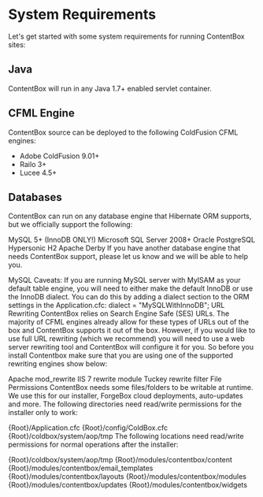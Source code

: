 # System Requirements

Let's get started with some system requirements for running ContentBox sites:

## Java
ContentBox will run in any Java 1.7+ enabled servlet container.

## CFML Engine
ContentBox source can be deployed to the following ColdFusion CFML engines:

* Adobe ColdFusion 9.01+
* Railo 3+
* Lucee 4.5+

## Databases
ContentBox can run on any database engine that Hibernate ORM supports, but we officially support the following:

MySQL 5+ (InnoDB ONLY!)
Microsoft SQL Server 2008+
Oracle
PostgreSQL
Hypersonic
H2
Apache Derby
If you have another database engine that needs ContentBox support, please let us know and we will be able to help you.

MySQL Caveats: If you are running MySQL server with MyISAM as your default table engine, you will need to either make the default InnoDB or use the InnoDB dialect.  You can do this by adding a dialect section to the ORM settings in the Application.cfc:  dialect = "MySQLWithInnoDB";
URL Rewriting
ContentBox relies on Search Engine Safe (SES) URLs.  The majority of CFML engines already allow for these types of URLs out of the box and ContentBox supports it out of the box.  However, if you would like to use full URL rewriting (which we recommend) you will need to use a web server rewriting tool and ContentBox will configure it for you.  So before you install Contentbox make sure that you are using one of the supported rewriting engines show below:

Apache mod_rewrite
IIS 7 rewrite module
Tuckey rewrite filter
File Permissions
ContentBox needs some files/folders to be writable at runtime.  We use this for our installer, ForgeBox cloud deployments, auto-updates and more.  The following directories need read/write permissions for the installer only to work:

{Root}/Application.cfc
{Root}/config/ColdBox.cfc
{Root}/coldbox/system/aop/tmp
The following locations need read/write permissions for normal operations after the installer:

{Root}/coldbox/system/aop/tmp
{Root}/modules/contentbox/content
{Root}/modules/contentbox/email_templates
{Root}/modules/contentbox/layouts
{Root}/modules/contentbox/modules
{Root}/modules/contentbox/updates
{Root}/modules/contentbox/widgets